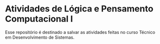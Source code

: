 # Atividades de Lógica e Pensamento Computacional I
Esse repositório é destinado a salvar as atividades feitas no curso Técnico em Desenvolvimento de Sistemas.
